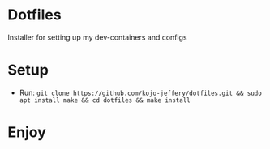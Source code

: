 # Dotfiles

Installer for setting up my dev-containers and configs

# Setup

* Run: `git clone https://github.com/kojo-jeffery/dotfiles.git && sudo apt install make && cd dotfiles && make install`

# Enjoy
